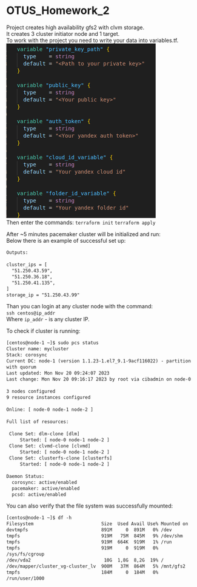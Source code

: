 # OTUS_Homework_2
 
Project creates high availability gfs2 with clvm storage.\
It creates 3 cluster initiator node and 1 target.\
To work with the project you need to write your data into variables.tf.\
![Variables](https://github.com/makkorostelev/OTUS_Homework_2/blob/main/Screenshots/variables.png)\
Then enter the commands:
`terraform init`
`terraform apply`

After ~5 minutes pacemaker cluster will be initialized and run:\
Below there is an example of successful set up:

```
Outputs:

cluster_ips = [
  "51.250.43.59",
  "51.250.36.18",
  "51.250.41.135",
]
storage_ip = "51.250.43.99"
```

Than you can login at any cluster node with the command:\
`ssh centos@ip_addr`\
Where `ip_addr` - is any cluster IP.

To check if cluster is running:

```
[centos@node-1 ~]$ sudo pcs status
Cluster name: mycluster
Stack: corosync
Current DC: node-1 (version 1.1.23-1.el7_9.1-9acf116022) - partition with quorum
Last updated: Mon Nov 20 09:24:07 2023
Last change: Mon Nov 20 09:16:17 2023 by root via cibadmin on node-0

3 nodes configured
9 resource instances configured

Online: [ node-0 node-1 node-2 ]

Full list of resources:

 Clone Set: dlm-clone [dlm]
     Started: [ node-0 node-1 node-2 ]
 Clone Set: clvmd-clone [clvmd]
     Started: [ node-0 node-1 node-2 ]
 Clone Set: clusterfs-clone [clusterfs]
     Started: [ node-0 node-1 node-2 ]

Daemon Status:
  corosync: active/enabled
  pacemaker: active/enabled
  pcsd: active/enabled
```

You can also verify that the file system was successfully mounted:

```
[centos@node-1 ~]$ df -h
Filesystem                         Size  Used Avail Use% Mounted on
devtmpfs                           891M     0  891M   0% /dev
tmpfs                              919M   75M  845M   9% /dev/shm
tmpfs                              919M  664K  919M   1% /run
tmpfs                              919M     0  919M   0% /sys/fs/cgroup
/dev/vda2                           10G  1,8G  8,2G  19% /
/dev/mapper/cluster_vg-cluster_lv  900M   37M  864M   5% /mnt/gfs2
tmpfs                              184M     0  184M   0% /run/user/1000
```
